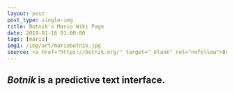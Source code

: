 ```yaml
---
layout: post
post_type: single-img
title: Botnik's Mario Wiki Page
date: 2019-01-16 01:00:00
tags: [mario]
img1: /img/art/mariobotnik.jpg
source: <a href="https://botnik.org/" target="_blank" rel="nofollow">Botnik Org</a>
---
```

## *Botnik* is a predictive text interface.
